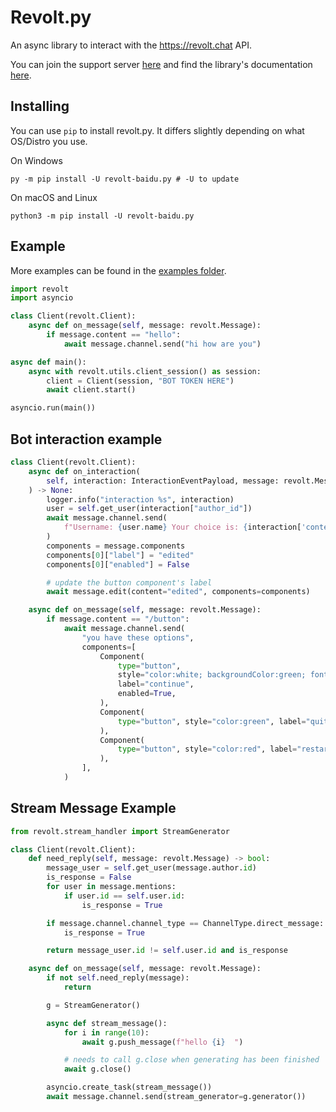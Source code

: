# Revolt.py

An async library to interact with the <https://revolt.chat> API.

You can join the support server [here](https://rvlt.gg/FDXER6hr) and find the library's documentation [here](https://revoltpy.readthedocs.io/en/latest/).

## Installing

You can use `pip` to install revolt.py. It differs slightly depending on what OS/Distro you use.

On Windows

```
py -m pip install -U revolt-baidu.py # -U to update
```

On macOS and Linux

```
python3 -m pip install -U revolt-baidu.py
```

## Example

More examples can be found in the [examples folder](https://github.com/psychopurp/revolt.py/tree/dev/examples).

```py
import revolt
import asyncio

class Client(revolt.Client):
    async def on_message(self, message: revolt.Message):
        if message.content == "hello":
            await message.channel.send("hi how are you")

async def main():
    async with revolt.utils.client_session() as session:
        client = Client(session, "BOT TOKEN HERE")
        await client.start()

asyncio.run(main())
```

## Bot interaction example

```py
class Client(revolt.Client):
    async def on_interaction(
        self, interaction: InteractionEventPayload, message: revolt.Message
    ) -> None:
        logger.info("interaction %s", interaction)
        user = self.get_user(interaction["author_id"])
        await message.channel.send(
            f"Username: {user.name} Your choice is: {interaction['content']} "
        )
        components = message.components
        components[0]["label"] = "edited"
        components[0]["enabled"] = False

        # update the button component's label
        await message.edit(content="edited", components=components)

    async def on_message(self, message: revolt.Message):
        if message.content == "/button":
            await message.channel.send(
                "you have these options",
                components=[
                    Component(
                        type="button",
                        style="color:white; backgroundColor:green; fontSize:16px; fontWeight:400;",
                        label="continue",
                        enabled=True,
                    ),
                    Component(
                        type="button", style="color:green", label="quit", enabled=True
                    ),
                    Component(
                        type="button", style="color:red", label="restart", enabled=False
                    ),
                ],
            )
```

## Stream Message Example

```py
from revolt.stream_handler import StreamGenerator

class Client(revolt.Client):
    def need_reply(self, message: revolt.Message) -> bool:
        message_user = self.get_user(message.author.id)
        is_response = False
        for user in message.mentions:
            if user.id == self.user.id:
                is_response = True

        if message.channel.channel_type == ChannelType.direct_message:
            is_response = True

        return message_user.id != self.user.id and is_response

    async def on_message(self, message: revolt.Message):
        if not self.need_reply(message):
            return

        g = StreamGenerator()

        async def stream_message():
            for i in range(10):
                await g.push_message(f"hello {i}  ")

            # needs to call g.close when generating has been finished
            await g.close()

        asyncio.create_task(stream_message())
        await message.channel.send(stream_generator=g.generator())
```
